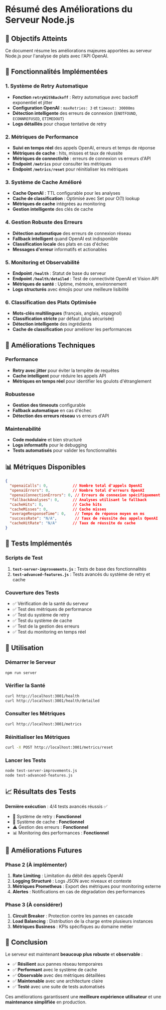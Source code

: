 # Résumé des Améliorations du Serveur Node.js

## 🎯 Objectifs Atteints

Ce document résume les améliorations majeures apportées au serveur Node.js pour l'analyse de plats avec l'API OpenAI.

## 🚀 Fonctionnalités Implémentées

### 1. Système de Retry Automatique
- **Fonction `retryWithBackoff`** : Retry automatique avec backoff exponentiel et jitter
- **Configuration OpenAI** : `maxRetries: 3` et `timeout: 30000ms`
- **Détection intelligente** des erreurs de connexion (`ENOTFOUND`, `ECONNREFUSED`, `ETIMEDOUT`)
- **Logs détaillés** pour chaque tentative de retry

### 2. Métriques de Performance
- **Suivi en temps réel** des appels OpenAI, erreurs et temps de réponse
- **Métriques de cache** : hits, misses et taux de réussite
- **Métriques de connectivité** : erreurs de connexion vs erreurs d'API
- **Endpoint `/metrics`** pour consulter les métriques
- **Endpoint `/metrics/reset`** pour réinitialiser les métriques

### 3. Système de Cache Amélioré
- **Cache OpenAI** : TTL configurable pour les analyses
- **Cache de classification** : Optimisé avec Set pour O(1) lookup
- **Métriques de cache** intégrées au monitoring
- **Gestion intelligente** des clés de cache

### 4. Gestion Robuste des Erreurs
- **Détection automatique** des erreurs de connexion réseau
- **Fallback intelligent** quand OpenAI est indisponible
- **Classification locale** des plats en cas d'échec
- **Messages d'erreur** informatifs et actionables

### 5. Monitoring et Observabilité
- **Endpoint `/health`** : Statut de base du serveur
- **Endpoint `/health/detailed`** : Test de connectivité OpenAI et Vision API
- **Métriques de santé** : Uptime, mémoire, environnement
- **Logs structurés** avec émojis pour une meilleure lisibilité

### 6. Classification des Plats Optimisée
- **Mots-clés multilingues** (français, anglais, espagnol)
- **Classification stricte** par défaut (plus sécurisée)
- **Détection intelligente** des ingrédients
- **Cache de classification** pour améliorer les performances

## 🔧 Améliorations Techniques

### Performance
- **Retry avec jitter** pour éviter la tempête de requêtes
- **Cache intelligent** pour réduire les appels API
- **Métriques en temps réel** pour identifier les goulots d'étranglement

### Robustesse
- **Gestion des timeouts** configurable
- **Fallback automatique** en cas d'échec
- **Détection des erreurs réseau** vs erreurs d'API

### Maintenabilité
- **Code modulaire** et bien structuré
- **Logs informatifs** pour le debugging
- **Tests automatisés** pour valider les fonctionnalités

## 📊 Métriques Disponibles

```json
{
  "openaiCalls": 0,           // Nombre total d'appels OpenAI
  "openaiErrors": 0,          // Nombre total d'erreurs OpenAI
  "openaiConnectionErrors": 0, // Erreurs de connexion spécifiquement
  "fallbackAnalyses": 0,      // Analyses utilisant le fallback
  "cacheHits": 0,             // Cache hits
  "cacheMisses": 0,           // Cache misses
  "averageResponseTime": 0,    // Temps de réponse moyen en ms
  "successRate": "N/A",        // Taux de réussite des appels OpenAI
  "cacheHitRate": "N/A"       // Taux de réussite du cache
}
```

## 🧪 Tests Implémentés

### Scripts de Test
1. **`test-server-improvements.js`** : Tests de base des fonctionnalités
2. **`test-advanced-features.js`** : Tests avancés du système de retry et cache

### Couverture des Tests
- ✅ Vérification de la santé du serveur
- ✅ Test des métriques de performance
- ✅ Test du système de retry
- ✅ Test du système de cache
- ✅ Test de la gestion des erreurs
- ✅ Test du monitoring en temps réel

## 🚀 Utilisation

### Démarrer le Serveur
```bash
npm run server
```

### Vérifier la Santé
```bash
curl http://localhost:3001/health
curl http://localhost:3001/health/detailed
```

### Consulter les Métriques
```bash
curl http://localhost:3001/metrics
```

### Réinitialiser les Métriques
```bash
curl -X POST http://localhost:3001/metrics/reset
```

### Lancer les Tests
```bash
node test-server-improvements.js
node test-advanced-features.js
```

## 📈 Résultats des Tests

**Dernière exécution** : 4/4 tests avancés réussis ✅

- 🔄 Système de retry : **Fonctionnel**
- 💾 Système de cache : **Fonctionnel**
- ⚠️ Gestion des erreurs : **Fonctionnel**
- 📊 Monitoring des performances : **Fonctionnel**

## 🔮 Améliorations Futures

### Phase 2 (À implémenter)
1. **Rate Limiting** : Limitation du débit des appels OpenAI
2. **Logging Structuré** : Logs JSON avec niveaux et contexte
3. **Métriques Prometheus** : Export des métriques pour monitoring externe
4. **Alertes** : Notifications en cas de dégradation des performances

### Phase 3 (À considérer)
1. **Circuit Breaker** : Protection contre les pannes en cascade
2. **Load Balancing** : Distribution de la charge entre plusieurs instances
3. **Métriques Business** : KPIs spécifiques au domaine métier

## 🎉 Conclusion

Le serveur est maintenant **beaucoup plus robuste** et **observable** :

- ✅ **Résilient** aux pannes réseau temporaires
- ✅ **Performant** avec le système de cache
- ✅ **Observable** avec des métriques détaillées
- ✅ **Maintenable** avec une architecture claire
- ✅ **Testé** avec une suite de tests automatisés

Ces améliorations garantissent une **meilleure expérience utilisateur** et une **maintenance simplifiée** en production.
